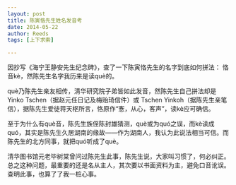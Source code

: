 ```yaml
---
layout: post
title: 陈寅恪先生姓名发音考
date: 2014-05-22
author: Reeds
tags: [上下求索]

---
```


因抄写《海宁王静安先生纪念碑》，查了一下陈寅恪先生的名字到底如何拼法： 恪音kè，然陈先生名字我历来是读què的。

què乃陈先生亲友相传，清华研究院子弟皆如此发音，然陈先生自己拼法却是Yinko Tschen（据赵元任日记及梅贻琦信件）或 Tschen Yinkoh（据陈先生亲笔信），据陈先生爱徒蒋天枢所言，恪原作“愙，从心，客声”，读kè应可确信。 

至于为什么有què音，陈先生族侄陈封雄猜测，què或为quó之误，而kè读成quó，其实是陈先生久居湖南的缘故——作为湖南人，我认为此说法相当可信。而陈先生的北方同事，就把quó听成了què。

清华图书馆元老毕树棠曾问过陈先生此事，陈先生说，大家叫习惯了，何必纠正。 总之这种问题，最重要的还是名从主人，其次要以书面资料为主，避免口音讹误。查明此事，也算了了我一桩心事。